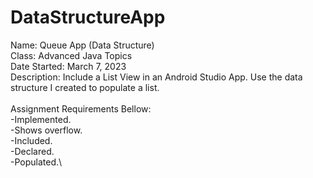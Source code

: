 # DataStructureApp
Name: Queue App (Data Structure)\
Class: Advanced Java Topics\
Date Started: March 7, 2023\
Description: Include a List View in an Android Studio App. Use the data structure I created to populate a list.\
\
Assignment Requirements Bellow:\
-Implemented.\
-Shows overflow.\
-Included.\
-Declared.\
-Populated.\
